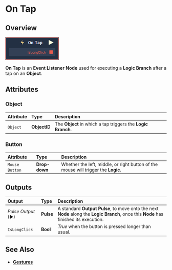 # On Tap

## Overview

![The On Tap Node.](../../../.gitbook/assets/node-on-tap.png)

**On Tap** is an **Event Listener** **Node** used for executing a **Logic Branch** after a tap on an **Object**.

## Attributes

### Object

| Attribute | Type | Description |
| :--- | :--- | :--- |
| `Object` | **ObjectID** | The **Object** in which a tap triggers the **Logic Branch**. |

### Button

| Attribute | Type | Description |
| :--- | :--- | :--- |
| `Mouse Button` | **Drop-down** | Whether the left, middle, or right button of the mouse will trigger the **Logic**. |

## Outputs

| Output | Type | Description |
| :--- | :--- | :--- |
| _Pulse Output_ \(►\) | **Pulse** | A standard **Output Pulse**, to move onto the next **Node** along the **Logic Branch**, once this **Node** has finished its execution. |
| `IsLongClick` | **Bool** | _True_ when the button is pressed longer than usual. |

## See Also

* [**Gestures**](./)

